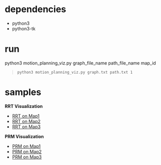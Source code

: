 dependencies
===================

 - python3
 - python3-tk


run
===================

python3 motion_planning_viz.py graph_file_name path_file_name map_id

  > `python3 motion_planning_viz.py graph.txt path.txt 1`


samples
===================


**RRT Visualization**

 - [RRT on Map1](https://www.youtube.com/watch?v=YpSJZxxPHo8)
 - [RRT on Map2](https://www.youtube.com/watch?v=RiKGyypCG1w)
 - [RRT on Map3](https://www.youtube.com/watch?v=NSB_6mL1ddQ)


**PRM Visualization**

 - [PRM on Map1](http://www.youtube.com/watch?v=E3dzhqH_RZc)
 - [PRM on Map2](https://www.youtube.com/watch?v=wH3PbmoLVGc)
 - [PRM on Map3](https://www.youtube.com/watch?v=iMv1ZEBKFtQ)

